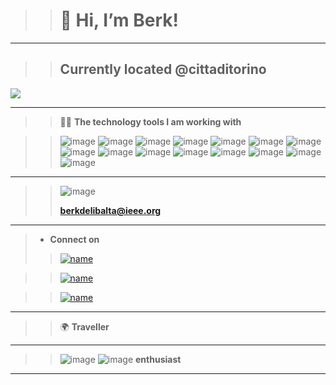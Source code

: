 <html>
<body>
 
  >>  <h1> 👋  Hi, I’m Berk! </h1>

  ---

>>  <h2>Currently located @cittaditorino</h2>
<img src="https://upload.wikimedia.org/wikipedia/commons/thumb/6/62/Turin_monte_cappuccini.jpg/800px-Turin_monte_cappuccini.jpg"/>


--- 

>>   👨‍💻 __The technology tools I am working with__


>>![image](https://img.shields.io/badge/Java-ED8B00?style=for-the-badge&logo=java&logoColor=white)
![image](https://img.shields.io/badge/JavaScript-323330?style=for-the-badge&logo=javascript&logoColor=F7DF1E)
![image](https://img.shields.io/badge/Spring-6DB33F?style=for-the-badge&logo=spring&logoColor=white)
![image](https://img.shields.io/badge/Spring_Boot-F2F4F9?style=for-the-badge&logo=spring-boot)
![image](https://img.shields.io/badge/Node.js-339933?style=for-the-badge&logo=nodedotjs&logoColor=white)
![image](https://img.shields.io/badge/Docker-2CA5E0?style=for-the-badge&logo=docker&logoColor=white)
 ![image](https://img.shields.io/badge/JWT-000000?style=for-the-badge&logo=JSON%20web%20tokens&logoColor=white)
![image](https://img.shields.io/badge/kubernetes-326ce5.svg?&style=for-the-badge&logo=kubernetes&logoColor=white)
![image](https://img.shields.io/badge/MongoDB-white?style=for-the-badge&logo=mongodb&logoColor=4EA94B)
![image](https://img.shields.io/badge/MySQL-005C84?style=for-the-badge&logo=mysql&logoColor=white)
![image](https://img.shields.io/badge/PostgreSQL-316192?style=for-the-badge&logo=postgresql&logoColor=white)
![image](https://img.shields.io/badge/Git-F05032?style=for-the-badge&logo=git&logoColor=white)
![image](https://img.shields.io/badge/Junit5-25A162?style=for-the-badge&logo=junit5&logoColor=white)
![image](https://img.shields.io/badge/Postman-FF6C37?style=for-the-badge&logo=Postman&logoColor=white)
![image](https://img.shields.io/badge/apache_maven-C71A36?style=for-the-badge&logo=apachemaven&logoColor=white)

---


>> ![image](https://img.shields.io/badge/Gmail-D14836?style=for-the-badge&logo=gmail&logoColor=white)  <p><strong> berkdelibalta@ieee.org</strong> </p>

---
  
  > *  __Connect on__    
  >> [![name](https://img.shields.io/badge/LinkedIn-0077B5?style=for-the-badge&logo=linkedin&logoColor=white)](https://www.linkedin.com/in/berkdelibalta/)
 
  >> [![name](https://img.shields.io/badge/GitHub-100000?style=for-the-badge&logo=github&logoColor=white)](https://github.com/BerkDelibalta) 

  >> [![name](https://img.shields.io/badge/-Hackerrank-2EC866?style=for-the-badge&logo=HackerRank&logoColor=white)](https://www.hackerrank.com/berkdelibalta)

---
 >>  🌍 __Traveller__

---

>> ![image](https://upload.wikimedia.org/wikipedia/en/d/df/Aston_Martin_F1.svg)
>> ![image](https://upload.wikimedia.org/wikipedia/commons/3/33/F1.svg) __enthusiast__

---
<!---
BerkDelibalta/BerkDelibalta is a ✨ special ✨ repository because its `README.md` (this file) appears on your GitHub profile.
You can click the Preview link to take a look at your changes.
--->
  
</body>
</html>
